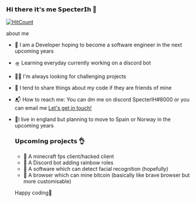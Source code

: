### 𝗛𝗶 𝘁𝗵𝗲𝗿𝗲 𝗶𝘁'𝘀 𝗺𝗲 𝗦𝗽𝗲𝗰𝘁𝗲𝗿𝗜𝗵 👋

[![HitCount](http://hits.dwyl.com/specterih/specterih.svg)](http://hits.dwyl.com/specterih/specterih)

about me

- 🎤 I am a Developer hoping to become a software engineer in the next upcoming years
- 🛸 Learning everyday currently working on a discord bot
- 🏄🏼 I'm always looking for challenging projects
- 🍭 I tend to share things about my code if they are friends of mine
- 📬 How to reach me: You can dm me on discord SpecterIH#8000 or you can email me <a href="mailto:alishm1000@gmail.com">Let's get in touch!</a>
- 🌂I live in england but planning to move to Spain or Norway in the upcoming years
  
  ### 𝗨𝗽𝗰𝗼𝗺𝗶𝗻𝗴 𝗽𝗿𝗼𝗷𝗲𝗰𝘁𝘀 👌
  
  - 🤖 A minecraft fps client/hacked client
  - 🤖 A Discord bot adding rainbow roles
  - 🤖 A software which can detect facial recognition (hopefully)
  - 🤖 A browser which can mine bitcoin (basically like brave browser but more customisable)
  
  Happy coding🤑
  
